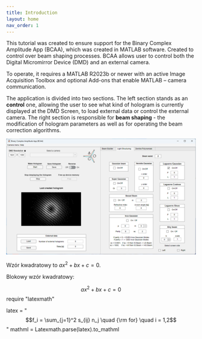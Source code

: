 ```yaml
---
title: Introduction
layout: home
nav_order: 1
---
```

This tutorial was created to ensure support for the Binary Complex Amplitude App (BCAA), which was created in MATLAB software. Created to control over beam shaping processes. BCAA allows user to control both the Digital Micromirror Device (DMD) and an external camera.

To operate, it requires a MATLAB R2023b or newer with an active Image Acquisition Toolbox and optional Add-ons that enable MATLAB – camera communication.

The application is divided into two sections. The left section stands as an **control** one, allowing the user to see what kind of hologram is currently displayed at the DMD Screen, to load external data or control the external camera. The right section is responsible for **beam shaping** - the modification of hologram parameters as well as for operating the beam correction algorithms.

![](./assets/images/BCAA_v2.png)


Wzór kwadratowy to $ax^2 + bx + c = 0$.

Blokowy wzór kwadratowy:

$$
ax^2 + bx + c = 0
$$
require "latexmath"

latex = "$$f_i =  \sum_{j=1}^2 s_{ij} n_j \quad {\rm for} \quad i = 1,2$$"
mathml = Latexmath.parse(latex).to_mathml



